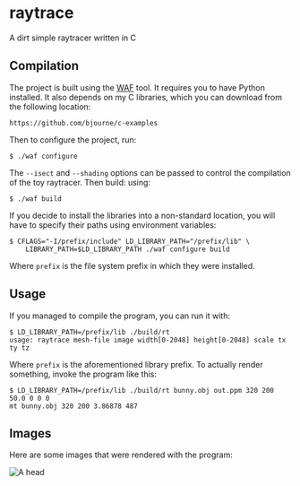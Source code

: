 # raytrace
A dirt simple raytracer written in C

## Compilation

The project is built using the
[WAF](https://github.com/waf-project/waf) tool. It requires you to
have Python installed. It also depends on my C libraries, which you
can download from the following location:

    https://github.com/bjourne/c-examples

Then to configure the project, run:

    $ ./waf configure

The `--isect` and `--shading` options can be passed to control the
compilation of the toy raytracer. Then build: using:

    $ ./waf build

If you decide to install the libraries into a non-standard location,
you will have to specify their paths using environment variables:

    $ CFLAGS="-I/prefix/include" LD_LIBRARY_PATH="/prefix/lib" \
        LIBRARY_PATH=$LD_LIBRARY_PATH ./waf configure build

Where `prefix` is the file system prefix in which they were
installed.

## Usage

If you managed to compile the program, you can run it with:

    $ LD_LIBRARY_PATH=/prefix/lib ./build/rt
    usage: raytrace mesh-file image width[0-2048] height[0-2048] scale tx ty tz

Where `prefix` is the aforementioned library prefix. To actually
render something, invoke the program like this:

    $ LD_LIBRARY_PATH=/prefix/lib ./build/rt bunny.obj out.ppm 320 200 50.0 0 0 0
    mt bunny.obj 320 200 3.86878 487

## Images

Here are some images that were rendered with the program:

![A head](/images/head.ppm)
